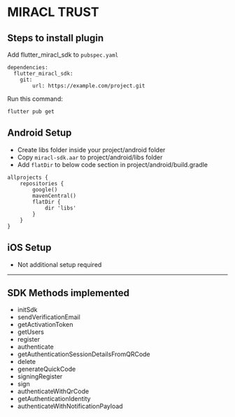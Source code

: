 # MIRACL TRUST
## **Steps to install plugin**

Add flutter_miracl_sdk to `pubspec.yaml`
```
dependencies:
  flutter_miracl_sdk: 
    git:
        url: https://example.com/project.git
```


Run this command:
```
flutter pub get
```

## **Android Setup**
* Create libs folder inside your project/android folder
* Copy `miracl-sdk.aar` to project/android/libs folder
* Add `flatDir` to below code section in project/android/build.gradle
```
allprojects {
    repositories {
        google()
        mavenCentral()
        flatDir {
            dir 'libs'
        }
    }
}
```
## **iOS Setup**
* Not additional setup required
---

## SDK Methods implemented
* initSdk
* sendVerificationEmail
* getActivationToken
* getUsers
* register
* authenticate
* getAuthenticationSessionDetailsFromQRCode
* delete
* generateQuickCode
* signingRegister
* sign
* authenticateWithQrCode
* getAuthenticationIdentity
* authenticateWithNotificationPayload